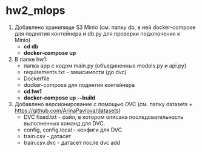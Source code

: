 # hw2_mlops
1. Добавлено хранилище S3 Minio (см. папку db, в ней docker-compose для поднятия контейнера и db.py для проверки подключения к Minio)
   - **cd db**
   - **docker-compose up**
3. В папке hw1:
     - папка app с кодом main.py (объединенные models.py и api.py)
     - requirements.txt - зависимости (до dvc)
     - Dockerfile
     - docker-compose для поднятия контейнера
     - **cd hw1**
     - **docker-compose up --build**
4. Добавлено версионирование с помощью DVC (см. папку datasets + https://github.com/ArinaPavlova/datasets)
   - DVC fixed.txt - файл, в котором описана последовательность выполненных команд для DVC.
   - config, config.local - конфиги для DVC
   - train.csv - датасет
   - train.csv.dvc - датасет после dvc add
